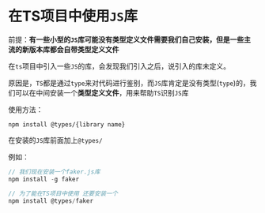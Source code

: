 # 在TS项目中使用`JS`库

前提：**有一些小型的`JS`库可能没有类型定义文件需要我们自己安装，但是一些主流的新版本库都会自带类型定义文件**

在`ts`项目中引入一些`JS`的库，会发现我们引入之后，说引入的库未定义。

原因是，`TS`都是通过`type`来对代码进行鉴别，而`JS`库肯定是没有类型(`type`)的，我们可以在中间安装一个**类型定义文件**，用来帮助`TS`识别`JS`库



使用方法：

```
npm install @types/{library name}
```

在安装的`JS`库前面加上`@types/`

例如：

```js
// 我们现在安装一个faker.js库
npm install -g faker

// 为了能在TS项目中使用 还要安装一个
npm install @types/faker
```



